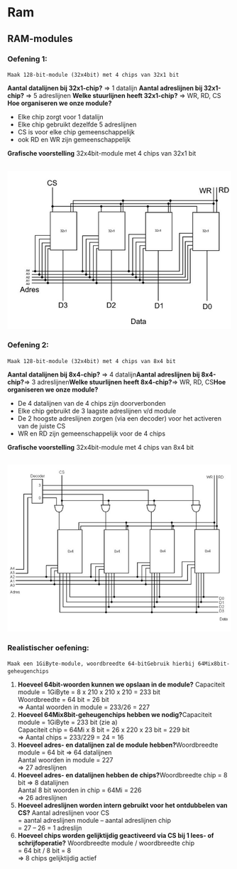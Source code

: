 # Ram

## RAM-modules​

### Oefening 1: ​

`Maak 128-bit-module (32x4bit) met 4 chips van 32x1 bit​`

**Aantal datalijnen bij 32x1-chip?​** => 1 datalijn
**Aantal adreslijnen bij 32x1-chip?​** => 5 adreslijnen
**Welke stuurlijnen heeft 32x1-chip?​** => WR, RD, CS
**Hoe organiseren we onze module?** 
- Elke chip zorgt voor 1 datalijn​   
- Elke chip gebruikt dezelfde 5 adreslijnen​
- CS is voor elke chip gemeenschappelijk​
- ook RD en WR zijn gemeenschappelijk

**Grafische voorstelling**
32x4bit-module met 4 chips van 32x1 bit​

 ![](../attachmentscomputersystems/20241207173212.png)

### Oefening 2: ​

`Maak 128-bit-module (32x4bit) met 4 chips van 8x4 bit​`

​**Aantal datalijnen bij 8x4-chip?​** => 4 datalijn​
**Aantal adreslijnen bij 8x4-chip?​**=> 3 adreslijnen​
**Welke stuurlijnen heeft 8x4-chip?​**=> WR, RD, CS​
**Hoe organiseren we onze module?​**
- De 4 datalijnen van de 4 chips zijn doorverbonden​
- Elke chip gebruikt de 3 laagste adreslijnen v/d module​
- De 2 hoogste adreslijnen zorgen (via een decoder)​ voor het activeren van de juiste CS​
- WR en RD zijn gemeenschappelijk voor de 4 chips​

**Grafische voorstelling**
32x4bit-module met 4 chips van 8x4 bit​

 ![](../attachmentscomputersystems/20241207173712.png)
### Realistischer oefening:​

`Maak een 1GiByte-module, woordbreedte 64-bit​`
`Gebruik hierbij 64Mix8bit-geheugenchips​`

1. **Hoeveel 64bit-woorden kunnen we opslaan in de module?​**
	    Capaciteit module = 1GiByte = 8 x 210 x 210 x 210 = 233 bit​  
		Woordbreedte = 64 bit = 26 bit​  
		=> Aantal woorden in module = 233/26 = 227​
2. **Hoeveel 64Mix8bit-geheugenchips hebben we nodig?​**
		Capaciteit module = 1GiByte = 233 bit (zie a)​  
	    Capaciteit chip = 64Mi x 8 bit = 26 x 220 x 23 bit = 229 bit​  
	    => Aantal chips = 233/229 = 24 = 16​
3. **Hoeveel adres- en datalijnen zal de module hebben?​**
	    Woordbreedte module = 64 bit => 64 datalijnen​  
	    Aantal woorden in module = 227 ​  
	    => 27 adreslijnen​
4. **Hoeveel adres- en datalijnen hebben de chips?​**
    Woordbreedte chip = 8 bit => 8 datalijnen​  
	Aantal 8 bit woorden in chip = 64Mi = 226​  
	=> 26 adreslijnen
5. **Hoeveel adreslijnen worden intern gebruikt voor het ontdubbelen van CS?​**
	    Aantal adreslijnen voor CS​  
		= aantal adreslijnen module – aantal adreslijnen chip ​  
		= 27 – 26 = 1 adreslijn​
6. **Hoeveel chips worden gelijktijdig geactiveerd via CS​  bij 1 lees- of schrijfoperatie?​**
		Woordbreedte module / woordbreedte chip​  
		= 64 bit / 8 bit = 8​  
		=> 8 chips gelijktijdig actief​

